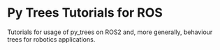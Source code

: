 # Py Trees Tutorials for ROS

Tutorials for usage of py_trees on ROS2 and, more generally, behaviour trees for
robotics applications.